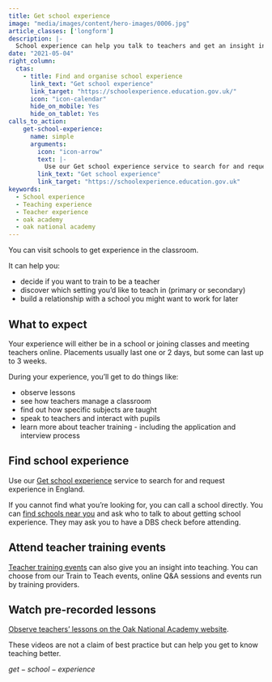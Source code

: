 ```yaml
---
title: Get school experience
image: "media/images/content/hero-images/0006.jpg"
article_classes: ['longform']
description: |-
  School experience can help you talk to teachers and get an insight into day-to-day school life. Here's how to get school experience.
date: "2021-05-04"
right_column:
  ctas:
    - title: Find and organise school experience
      link_text: "Get school experience"
      link_target: "https://schoolexperience.education.gov.uk/"
      icon: "icon-calendar"
      hide_on_mobile: Yes
      hide_on_tablet: Yes
calls_to_action:
    get-school-experience:
      name: simple
      arguments:
        icon: "icon-arrow"
        text: |-
          Use our Get school experience service to search for and request experience in England.
        link_text: "Get school experience"
        link_target: "https://schoolexperience.education.gov.uk"
keywords:
  - School experience
  - Teaching experience
  - Teacher experience
  - oak academy
  - oak national academy
---
```


You can visit schools to get experience in the classroom.

It can help you: 

* decide if you want to train to be a teacher
* discover which setting you’d like to teach in (primary or secondary)
* build a relationship with a school you might want to work for later

## What to expect

Your experience will either be in a school or joining classes and meeting teachers online. Placements usually last one or 2 days, but some can last up to 3 weeks.

During your experience, you’ll get to do things like: 

* observe lessons
* see how teachers manage a classroom
* find out how specific subjects are taught
* speak to teachers and interact with pupils
* learn more about teacher training - including the application and interview process

## Find school experience

Use our [Get school experience](https://schoolexperience.education.gov.uk/) service to search for and request experience in England.

If you cannot find what you’re looking for, you can call a school directly. You can [find schools near you](https://get-information-schools.service.gov.uk/) and ask who to talk to about getting school experience. They may ask you to have a DBS check before attending.

<!--- ## Maths or physics teaching internships

You may be eligible for a [maths or physics teaching internship](/teaching-internship-providers) earning £300 a week if you're doing a undergraduate degree in science, technology, engineering or maths. --->

## Attend teacher training events

[Teacher training events](/events) can also give you an insight into teaching. You can choose from our Train to Teach events, online Q&A sessions and events run by training providers.

## Watch pre-recorded lessons

[Observe teachers’ lessons on the Oak National Academy website](https://teachers.thenational.academy/lessons-for-itt).

These videos are not a claim of best practice but can help you get to know teaching better.

$get-school-experience$
